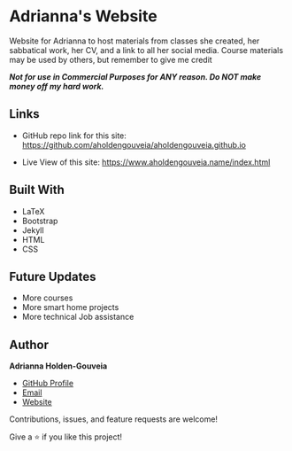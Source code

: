 Adrianna's Website
==============

Website for Adrianna to host materials from classes she created, her sabbatical work, her CV, and a link to all her social media. Course materials may be used by others, but remember to give me credit

***Not for use in Commercial Purposes for ANY reason. Do NOT make money off my hard work.***

## Links

- GitHub repo link for this site: https://github.com/aholdengouveia/aholdengouveia.github.io 

- Live View of this site: https://www.aholdengouveia.name/index.html



## Built With

- LaTeX
- Bootstrap
- Jekyll
- HTML
- CSS

## Future Updates

- More courses
- More smart home projects
- More technical Job assistance

## Author

**Adrianna Holden-Gouveia**

- [GitHub Profile](https://github.com/aholdengouveia "Adrianna Holden-Gouveia")
- [Email](mailto:admin@aholdengouveia.name?subject=Questions "Hello, ")
- [Website](https://www.aholdengouveia.name/index.html "Welcome to my Website")


Contributions, issues, and feature requests are welcome!

Give a ⭐️ if you like this project!
